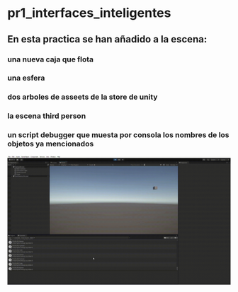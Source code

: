 # pr1_interfaces_inteligentes
## En esta practica se han añadido a la escena:
### una nueva caja que flota
### una esfera
### dos arboles de asseets de la store de unity
### la escena third person
### un script debugger que muesta por consola los nombres de los objetos ya mencionados
![Gif consola](ejer1gif.gif)
